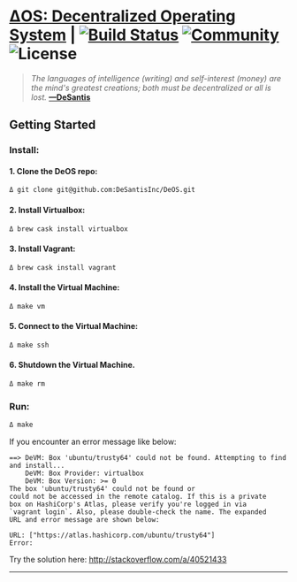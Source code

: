 # [ΔOS: Decentralized Operating System](https://www.desantis.io) | [![Build Status](https://travis-ci.org/DeSantisInc/DeOS.svg?branch=master)](https://travis-ci.org/DeSantisInc/DeOS) [![Community][badge_community]](https://desantis.im) ![License][badge_license]

> *The languages of intelligence (writing) and self-interest (money) are the*
> *mind's greatest creations; both must be decentralized or all is lost.*
> **[—DeSantis](https://twitter.com/desantis/status/795023340704595968)**

## Getting Started

### Install:

#### 1. Clone the DeOS repo:

```sh
Δ git clone git@github.com:DeSantisInc/DeOS.git
```

#### 2. Install Virtualbox:

```sh
Δ brew cask install virtualbox
```

#### 3. Install Vagrant:

```sh
Δ brew cask install vagrant
```

#### 4. Install the Virtual Machine:

```sh
Δ make vm
```

#### 5. Connect to the Virtual Machine:

```sh
Δ make ssh
```

#### 6. Shutdown the Virtual Machine.

```sh
Δ make rm
```

### Run:

```sh
Δ make
```

If you encounter an error message like below:

```
==> DeVM: Box 'ubuntu/trusty64' could not be found. Attempting to find and install...
    DeVM: Box Provider: virtualbox
    DeVM: Box Version: >= 0
The box 'ubuntu/trusty64' could not be found or
could not be accessed in the remote catalog. If this is a private
box on HashiCorp's Atlas, please verify you're logged in via
`vagrant login`. Also, please double-check the name. The expanded
URL and error message are shown below:

URL: ["https://atlas.hashicorp.com/ubuntu/trusty64"]
Error:
```

Try the solution here: http://stackoverflow.com/a/40521433

---

[badge_community]: https://cdn.rawgit.com/DeSantisInc/DeOS/atd-release-v0.3-alpha/var/github/badges/community-slack.svg
[badge_license]: https://cdn.rawgit.com/DeSantisInc/DeOS/atd-release-v0.3-alpha/var/github/badges/license-bsd.svg
